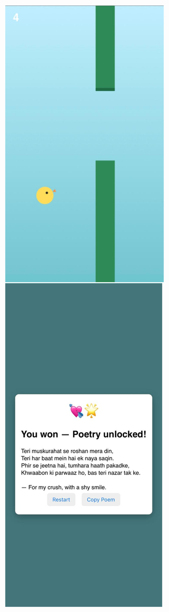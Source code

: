 ![image](https://github.com/shubh9800/sample/blob/main/image.jpg.jpeg?raw=true)
![image](https://github.com/shubh9800/sample/blob/main/image3.jpeg?raw=true)
